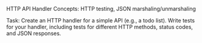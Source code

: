 HTTP API Handler
Concepts: HTTP testing, JSON marshaling/unmarshaling

Task: Create an HTTP handler for a simple API (e.g., a todo list). Write tests for your handler, including tests for different HTTP methods, status codes, and JSON responses.